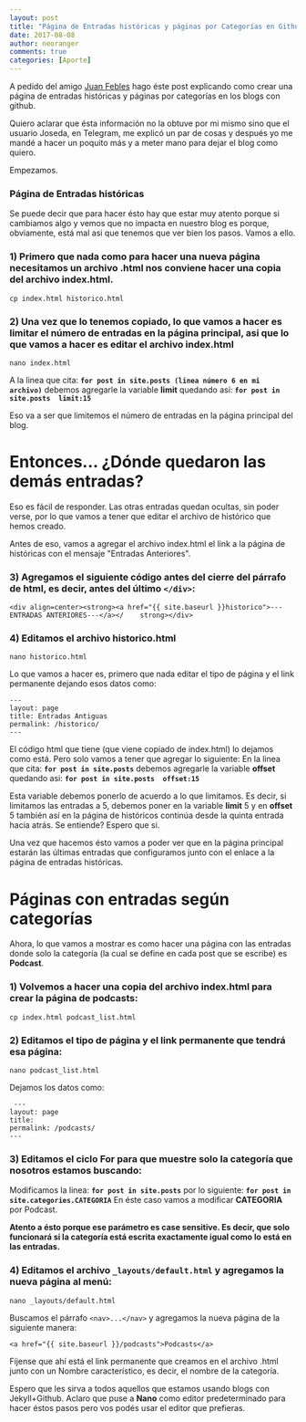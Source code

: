 ```yaml
---
layout: post
title: "Página de Entradas históricas y páginas por Categorías en Github"
date: 2017-08-08
author: neoranger
comments: true
categories: [Aporte]
---
```


A pedido del amigo [Juan Febles](https://podcastlinux.github.io) hago éste post explicando como crear una página de entradas históricas y páginas por categorías en los blogs con github.

Quiero aclarar que ésta información no la obtuve por mi mismo sino que el usuario Joseda, en Telegram, me explicó un par de cosas y después yo me mandé a hacer un poquito más y a meter mano para dejar el blog como quiero.

Empezamos.

### Página de Entradas históricas
Se puede decir que para hacer ésto hay que estar muy atento porque si cambiamos algo y vemos que no impacta en nuestro blog es porque, obviamente, está mal asi que tenemos que ver bien los pasos. Vamos a ello.

### 1) Primero que nada como para hacer una nueva página necesitamos un archivo .html nos conviene hacer una copia del archivo index.html.

`cp index.html historico.html`

### 2) Una vez que lo tenemos copiado, lo que vamos a hacer es limitar el número de entradas en la página principal, asi que lo que vamos a hacer es editar el archivo index.html

`nano index.html`

A la linea que cita:
**```for post in site.posts (linea número 6 en mi archivo)```**
debemos agregarle la variable **limit** quedando así:
**```for post in site.posts  limit:15```**

Eso va a ser que limitemos el número de entradas en la página principal del blog.

# Entonces... ¿Dónde quedaron las demás entradas?

Eso es fácil de responder. Las otras entradas quedan ocultas, sin poder verse, por lo que vamos a tener que editar el archivo de histórico que hemos creado.

Antes de eso, vamos a agregar el archivo index.html el link a la página de históricas con el mensaje "Entradas Anteriores".

### 3) Agregamos el siguiente código antes del cierre del párrafo de html, es decir, antes del último `</div>`:

`<div align=center><strong><a href="{{ site.baseurl }}historico">---ENTRADAS ANTERIORES---</a></    strong></div>`

### 4) Editamos el archivo historico.html

`nano historico.html`

Lo que vamos a hacer es, primero que nada editar el tipo de página y el link permanente dejando esos datos como:

```
---
layout: page
title: Entradas Antiguas
permalink: /historico/
---
```

El código html que tiene (que viene copiado de index.html) lo dejamos como está. Pero solo vamos a tener que agregar lo siguiente:
En la linea que cita:
**```for post in site.posts```**
debemos agregarle la variable **offset** quedando asi:
**```for post in site.posts  offset:15```**

Esta variable debemos ponerlo de acuerdo a lo que limitamos. Es decir, si limitamos las entradas a 5, debemos poner en la variable **limit** 5 y en **offset** 5 también así en la página de históricos continúa desde la quinta entrada hacia atrás. Se entiende? Espero que si.

Una vez que hacemos ésto vamos a poder ver que en la página principal estarán las últimas entradas que configuramos junto con el enlace a la página de entradas históricas.


# Páginas con entradas según categorías

Ahora, lo que vamos a mostrar es como hacer una página con las entradas donde solo la categoría (la cual se define en cada post que se escribe) es **Podcast**.

### 1) Volvemos a hacer una copia del archivo index.html para crear la página de podcasts:

`cp index.html podcast_list.html`

### 2) Editamos el tipo de página y el link permanente que tendrá esa página:

`nano podcast_list.html`

Dejamos los datos como:

```
 ---
layout: page
title:
permalink: /podcasts/
---
```

### 3) Editamos el ciclo For para que muestre solo la categoría que nosotros estamos buscando:

Modificamos la linea:
**```for post in site.posts```**
por lo siguiente:
**```for post in site.categories.CATEGORIA```**
En éste caso vamos a modificar **CATEGORIA** por Podcast. 

**Atento a ésto porque ese parámetro es case sensitive. Es decir, que solo funcionará si la categoría está escrita exactamente igual como lo está en las entradas.**

### 4) Editamos el archivo  `_layouts/default.html` y agregamos la nueva página al menú:

`nano _layouts/default.html`

Buscamos el párrafo `<nav>...</nav>` y agregamos la nueva página de la siguiente manera:

`<a href="{{ site.baseurl }}/podcasts">Podcasts</a>`

Fíjense que ahí está el link permanente que creamos en el archivo .html junto con un Nombre característico, es decir, el nombre de la categoría.


Espero que les sirva a todos aquellos que estamos usando blogs con Jekyll+Github. Aclaro que puse a **Nano** como editor predeterminado para hacer éstos pasos pero vos podés usar el editor que prefieras.
